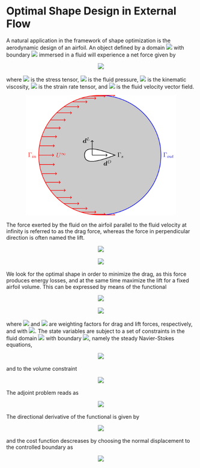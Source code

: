 # Optimal Shape Design in External Flow

A natural application in the framework of shape optimization is the aerodynamic design of an airfoil. An object defined by a domain <img src="https://latex.codecogs.com/gif.latex?%5COmega_s%20%5Cin%20%5Cmathbb%7BR%7D%5Ed"> with boundary <img src="https://latex.codecogs.com/gif.latex?%5CGamma_s"> immersed in a fluid will experience a net force given by

<p align="center">
  <img src="https://latex.codecogs.com/gif.latex?F_i%20%3D%20%5Cint_%7B%5CGamma_s%20%5Cleft%28%20%5Ctheta%20%5Cright%20%29%7D%20-%5Csigma_%7Bij%7D%5Cleft%28p%2C%20%5Cbm%7Bu%7D%5Cright%29%20%5C%2C%20n_j%20%5C%20%5Cmathrm%7Bd%7D%20%5CGamma%2C">
</p>

where <img src="https://latex.codecogs.com/gif.latex?%5Csigma_%7Bij%7D%5Cleft%28p%2C%20%5Cbm%7Bu%7D%5Cright%29%20%3D%20-p%20%5Cdelta_%7Bij%7D%20&plus;%202%5Cnu%20S_%7Bij%7D%5Cleft%28%5Cbm%7Bu%7D%5Cright%29"> is the stress tensor, <img src="https://latex.codecogs.com/gif.latex?p"> is the fluid pressure, <img src="https://latex.codecogs.com/gif.latex?%5Cnu"> is the kinematic viscosity, <img src="https://latex.codecogs.com/gif.latex?S_%7Bij%7D%5Cleft%28%5Cmathbf%7Bu%7D%5Cright%29%20%3D%20%5Cfrac%7B1%7D%7B2%7D%20%5Cleft%28%20%5Cpartial_j%20u_i%20&plus;%20%5Cpartial_i%20u_j%20%5Cright%29"> is the strain rate tensor, and <img src="https://latex.codecogs.com/gif.latex?%5Cmathbf%7Bu%7D%20%5Cin%20%5Cmathbb%7BR%7D%5Ed"> is the fluid velocity vector field. 

<p align="center">
  <img src="figs/fig1.png" width="400" height="320">
</p>

The force exerted by the fluid on the airfoil parallel to the fluid velocity at infinity is referred to as the drag force, whereas the force in perpendicular direction is often named the lift.

<p align="center">
    <img src="https://latex.codecogs.com/gif.latex?D%20%3D%20d%5ED_i%20%5Cint_%7B%5CGamma_s%20%5Cleft%28%20%5Ctheta%20%5Cright%20%29%7D%20-%5Csigma_%7Bij%7D%5Cleft%28p%2C%20%5Cbm%7Bu%7D%5Cright%29%20%5C%2C%20n_j%20%5C%20%5Cmathrm%7Bd%7D%20%5CGamma%2C">
</p>

<p align="center">
    <img src="https://latex.codecogs.com/gif.latex?L%20%3D%20d%5EL_i%20%5Cint_%7B%5CGamma_s%20%5Cleft%28%20%5Ctheta%20%5Cright%20%29%7D%20-%5Csigma_%7Bij%7D%5Cleft%28p%2C%20%5Cbm%7Bu%7D%5Cright%29%20%5C%2C%20n_j%20%5C%20%5Cmathrm%7Bd%7D%20%5CGamma.">
</p>

We look for the optimal shape in order to minimize the drag, as this force produces energy losses, and at the same time maximize the lift for a fixed airfoil volume. This can be expressed by means of the functional

<p align="center">
    <img src="https://latex.codecogs.com/gif.latex?%5Cmathcal%7BJ%7D%20%5Cleft%28%20%5Ctheta%20%5Cright%29%20%3D%20w%5ED%20D%20-%20w%5EL%20L%20%3D%20d_i%20%5Cint_%7B%5CGamma_s%20%5Cleft%28%20%5Ctheta%20%5Cright%29%7D%20-%5Csigma_%7Bij%7D%5Cleft%28p%2C%20%5Cmathbf%7Bu%7D%5Cright%29n_j%20%5Cmathrm%7Bd%7D%20%5CGamma%2C">
</p>

<p align="center">
    <img src="https://latex.codecogs.com/gif.latex?d_i%20%3D%20w%5ED%20d%5ED_i%20-%20w%5EL%20d%5EL_i%2C">
</p>

where <img src="https://latex.codecogs.com/gif.latex?w%5ED"> and <img src="https://latex.codecogs.com/gif.latex?w%5EL"> are weighting factors for drag and lift forces, respectively, and with <img src="https://latex.codecogs.com/gif.latex?%5Ctheta%20%5Cin%20L%5E2%5Cleft%28%20%5CGamma_s%20%5Cright%29">. The state variables are subject to a set of constraints in the fluid domain <img src="https://latex.codecogs.com/gif.latex?%5COmega_f%20%5Cleft%28%20%5Ctheta%20%5Cright%20%29"> with boundary <img src="https://latex.codecogs.com/gif.latex?%5CGamma_f%20%3D%20%5CGamma_%7Bin%7D%20%5Ccup%20%5CGamma_%7Bout%7D%20%5Ccup%20%5CGamma_s%5Cleft%28%20%5Ctheta%20%5Cright%20%29%20%5Ccup%20%5CGamma_w">, namely the steady Navier-Stokes equations,

<p align="center">
    <img src="https://latex.codecogs.com/gif.latex?%5Cbegin%7Bcases%7D%20u_j%20%5Cpartial_j%20u_i%20-%20%5Cpartial_j%20%5Cleft%5B%20%5Csigma_%7Bij%7D%5Cleft%28p%2C%20%5Cmathbf%7Bu%7D%20%5Cright%29%20%5Cright%5D%20%3D%200%20%26%20%5Ctext%7Bin%20%7D%20%5COmega_f%20%5Cleft%28%20%5Ctheta%20%5Cright%20%29%2C%20%5C%5C%20%5Cpartial_j%20u_j%20%3D%200%20%26%20%5Ctext%7Bin%20%7D%20%5COmega_f%20%5Cleft%28%20%5Ctheta%20%5Cright%20%29%2C%20%5C%5C%20u_i%20%3D%20u%5E%5Cinfty_i%20%26%20%5Ctext%7Bon%20%7D%20%5CGamma_%7Bin%7D%2C%20%5C%5C%20u_i%20%3D%200%20%26%20%5Ctext%7Bon%20%7D%20%5CGamma_s%20%5Cleft%28%20%5Ctheta%20%5Cright%20%29%20%5Ccup%20%5CGamma_w%2C%20%5C%5C%20%5Csigma_%7Bij%7D%20%5Cleft%28p%2C%20%5Cmathbf%7Bu%7D%20%5Cright%29%20n_j%20%3D%200%20%26%20%5Ctext%7Bon%20%7D%20%5CGamma_%7Bout%7D%2C%20%5Cend%7Bcases%7D">
</p>

and to the volume constraint

<p align="center">
    <img src="https://latex.codecogs.com/gif.latex?%5Cleft%7C%20%5COmega_%7Bs%7D%20%5Cright%7C%20%3D%20%5COmega_0.">
</p>

The adjoint problem reads as

<p align="center">
    <img src="https://latex.codecogs.com/gif.latex?%5Cbegin%7Bcases%7D%20v_j%20%5Cpartial_i%20u_j%20-%20%5Cpartial_j%20%5Cleft%28%20u_j%20v_i%20%5Cright%29%20-%20%5Cpartial_j%20%5Cleft%5B%20%5Csigma_%7Bij%7D%20%5Cleft%28q%2C%20%5Cmathbf%7Bv%7D%20%5Cright%29%20%5Cright%5D%20%3D%200%20%26%20%5Ctext%7Bin%20%7D%20%5COmega_f%20%5Cleft%28%20%5Ctheta%20%5Cright%20%29%2C%20%5C%5C%20%5Cpartial_j%20v_j%20%3D%200%20%26%20%5Ctext%7Bin%20%7D%20%5COmega_f%20%5Cleft%28%20%5Ctheta%20%5Cright%20%29%2C%20%5C%5C%20v_i%20%3D%200%20%26%20%5Ctext%7Bon%20%7D%20%5CGamma_%7Bin%7D%20%5Ccup%20%5CGamma_w%2C%20%5C%5C%20v_i%20%3D%20-d_i%20%26%20%5Ctext%7Bon%20%7D%20%5CGamma_s%20%5Cleft%28%20%5Ctheta%20%5Cright%20%29%2C%20%5C%5C%20%5Csigma_%7Bij%7D%20%5Cleft%28q%2C%20%5Cmathbf%7Bv%7D%20%5Cright%29%20n_j%20&plus;%20v_i%20u_j%20n_j%20%3D%200%20%26%20%5Ctext%7Bon%20%7D%20%5CGamma_%7Bout%7D.%20%5Cend%7Bcases%7D">
</p>

The directional derivative of the functional is given by 

<p align="center">
    <img src="https://latex.codecogs.com/gif.latex?%5Cmathcal%7BD%7D_%7B%5Cdelta%20%5Ctheta%7D%20%5Cmathcal%7BJ%7D%20%3D%20%5Cint_%7B%5CGamma_s%20%5Cleft%28%20%5Ctheta%20%5Cright%20%29%7D%20%5Cleft%5B%20r%20-%202%20%5Cnu%20S_%7Bij%7D%20%5Cleft%28%20%5Cmathbf%7Bv%7D%20%5Cright%29%20%5C%2C%20n_j%20%5C%2C%20n_k%20%5C%2C%20%5Cpartial_k%20u_i%20%5Cright%5D%20%5C%2C%20%5Cdelta%20%5Ctheta%20%5C%20%5Cmathrm%7Bd%7D%20%5CGamma%2C">
</p>

and the cost function descreases by choosing the normal displacement to the controlled boundary as

<p align="center">
    <img src="https://latex.codecogs.com/gif.latex?%5Cdelta%20%5Ctheta%20%5E%7B%5Cleft%28n%5Cright%29%7D%20%3D%20-%20%5Cleft%5B%20r%5E%7B%5Cleft%28n%5Cright%29%7D%20-%202%20%5Cnu%20S_%7Bij%7D%20%5Cleft%28%20%5Cmathbf%7Bv%7D%5E%7B%5Cleft%28n%5Cright%29%7D%20%5Cright%29%20%5C%2C%20n_j%5E%7B%5Cleft%28n%5Cright%29%7D%20%5C%20n_k%5E%7B%5Cleft%28n%5Cright%29%7D%20%5C%2C%20%5Cpartial_k%20u_i%5E%7B%5Cleft%28n%5Cright%29%7D%20%5Cright%5D.">
</p>


